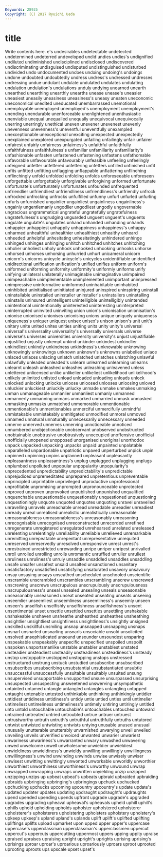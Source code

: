 ```yaml
---
Keywords: 28935 
Copyright: (C) 2017 Ryuichi Ueda
---
```


# title

Write contents here.
e's undesirables undetectable undetected undetermined undeterred undeveloped undid
undies undies's undignified undiluted undiminished undisciplined undisclosed undiscovered undiscriminating undisguised
undisputed undistinguished undisturbed undivided undo undocumented undoes undoing undoing's undoings
undone undoubted undoubtedly undress undress's undressed undresses undressing undue undulant
undulate undulated undulates undulating undulation undulation's undulations unduly undying unearned
unearth unearthed unearthing unearthly unearths unease unease's uneasier uneasiest uneasily
uneasiness uneasiness's uneasy uneaten uneconomic uneconomical unedited uneducated unembarrassed unemotional
unemployable unemployed unemployed's unemployment unemployment's unending unendurable unenforceable unenlightened unenthusiastic
unenviable unequal unequalled unequally unequivocal unequivocally unerring unerringly unethical uneven
unevener unevenest unevenly unevenness unevenness's uneventful uneventfully unexampled unexceptionable unexceptional
unexciting unexpected unexpectedly unexplained unexplored unexpurgated unfailing unfailingly unfair unfairer
unfairest unfairly unfairness unfairness's unfaithful unfaithfully unfaithfulness unfaithfulness's unfamiliar unfamiliarity
unfamiliarity's unfashionable unfasten unfastened unfastening unfastens unfathomable unfavorable unfavourable unfavourably
unfeasible unfeeling unfeelingly unfeigned unfetter unfettered unfettering unfetters unfilled unfinished
unfit unfits unfitted unfitting unflagging unflappable unflattering unflinching unflinchingly unfold
unfolded unfolding unfolds unforeseeable unforeseen unforgettable unforgettably unforgivable unforgiving unformed
unfortunate unfortunate's unfortunately unfortunates unfounded unfrequented unfriendlier unfriendliest unfriendliness unfriendliness's
unfriendly unfrock unfrocked unfrocking unfrocks unfulfilled unfunny unfurl unfurled unfurling
unfurls unfurnished ungainlier ungainliest ungainliness ungainliness's ungainly ungentlemanly ungodlier ungodliest
ungodly ungovernable ungracious ungrammatical ungrateful ungratefully ungratefulness ungratefulness's ungrudging unguarded
unguent unguent's unguents ungulate ungulate's ungulates unhand unhanded unhanding unhands
unhappier unhappiest unhappily unhappiness unhappiness's unhappy unharmed unhealthful unhealthier unhealthiest
unhealthy unheard unheeded unhelpful unhesitating unhesitatingly unhindered unhinge unhinged unhinges
unhinging unhitch unhitched unhitches unhitching unholier unholiest unholy unhook unhooked
unhooking unhooks unhorse unhorsed unhorses unhorsing unhurried unhurt unicameral unicorn
unicorn's unicorns unicycle unicycle's unicycles unidentifiable unidentified unidirectional unification unification's
unified unifies uniform uniform's uniformed uniforming uniformity uniformity's uniformly uniforms
unify unifying unilateral unilaterally unimaginable unimaginative unimpaired unimpeachable unimplementable unimplemented
unimportant unimpressed unimpressive uninformative uninformed uninhabitable uninhabited uninhibited uninitialised uninitiated
uninjured uninspired uninspiring uninstall uninstallable uninstalled uninstaller uninstaller's uninstallers uninstalling
uninstalls uninsured unintelligent unintelligible unintelligibly unintended unintentional unintentionally uninterested uninteresting
uninterpreted uninterrupted uninvited uninviting union union's unionisation unionisation's unionise unionised
unionises unionising unions unique uniquely uniqueness uniqueness's uniquer uniquest unisex
unisex's unison unison's unit unit's unitary unite united unites unities
uniting units unity unity's universal universal's universality universality's universally universals
universe universe's universes universities university university's unjust unjustifiable unjustified unjustly
unkempt unkind unkinder unkindest unkindlier unkindliest unkindly unkindness unkindness's unknowable
unknowing unknowingly unknowings unknown unknown's unknowns unlabelled unlace unlaced unlaces
unlacing unlatch unlatched unlatches unlatching unlawful unlawfully unleaded unleaded's unlearn
unlearned unlearning unlearns unlearnt unleash unleashed unleashes unleashing unleavened unless
unlettered unlicensed unlike unlikelier unlikeliest unlikelihood unlikelihood's unlikely unlimited unlisted
unload unloaded unloading unloads unlock unlocked unlocking unlocks unloose unloosed
unlooses unloosing unloved unluckier unluckiest unluckily unlucky unmade unmake unmakes
unmaking unman unmanageable unmanlier unmanliest unmanly unmanned unmannerly unmanning unmans
unmarked unmarried unmask unmasked unmasking unmasks unmatched unmemorable unmentionable unmentionable's
unmentionables unmerciful unmercifully unmindful unmistakable unmistakably unmitigated unmodified unmoral unmoved
unnamed unnatural unnaturally unnecessarily unnecessary unneeded unnerve unnerved unnerves unnerving
unnoticeable unnoticed unnumbered unobjectionable unobservant unobserved unobstructed unobtainable unobtrusive unobtrusively
unoccupied unoffensive unofficial unofficially unopened unopposed unorganised unoriginal unorthodox unpack
unpacked unpacking unpacks unpaid unpainted unpalatable unparalleled unpardonable unpatriotic unpaved
unperturbed unpick unpin unpinned unpinning unpins unplanned unpleasant unpleasantly unpleasantness
unpleasantness's unplug unplugged unplugging unplugs unplumbed unpolluted unpopular unpopularity unpopularity's
unprecedented unpredictability unpredictability's unpredictable unprejudiced unpremeditated unprepared unpretentious unpreventable unprincipled
unprintable unprivileged unproductive unprofessional unprofitable unpromising unprompted unpronounceable unprotected unproved
unproven unprovoked unpublished unpunished unqualified unquenchable unquestionable unquestionably unquestioned unquestioning
unquestioningly unquote unquoted unquotes unquoting unravel unravelled unravelling unravels unreachable
unread unreadable unreadier unreadiest unready unreal unrealised unrealistic unrealistically unreasonable
unreasonableness unreasonableness's unreasonably unreasoning unrecognisable unrecognised unreconstructed unrecorded unrefined unregenerate
unregistered unregulated unrehearsed unrelated unreleased unrelenting unrelentingly unreliability unreliable unrelieved
unremarkable unremitting unrepeatable unrepentant unrepresentative unrequited unreserved unreservedly unresolved unresponsive
unrest unrest's unrestrained unrestricted unrewarding unripe unriper unripest unrivalled unroll
unrolled unrolling unrolls unromantic unruffled unrulier unruliest unruliness unruliness's unruly
unsaddle unsaddled unsaddles unsaddling unsafe unsafer unsafest unsaid unsalted unsanctioned
unsanitary unsatisfactory unsatisfied unsatisfying unsaturated unsavory unsavoury unsay unsaying unsays
unscathed unscheduled unschooled unscientific unscramble unscrambled unscrambles unscrambling unscrew unscrewed
unscrewing unscrews unscrupulous unscrupulously unscrupulousness unscrupulousness's unseal unsealed unsealing unseals
unseasonable unseasonably unseasoned unseat unseated unseating unseats unseeing unseemlier unseemliest
unseemliness unseemliness's unseemly unseen unseen's unselfish unselfishly unselfishness unselfishness's unsent
unsentimental unset unsettle unsettled unsettles unsettling unshakable unshakeable unshaven unsheathe
unsheathed unsheathes unsheathing unsightlier unsightliest unsightliness unsightliness's unsightly unsigned unskilled
unskillful unsmiling unsnap unsnapped unsnapping unsnaps unsnarl unsnarled unsnarling unsnarls
unsociable unsold unsolicited unsolved unsophisticated unsound unsounder unsoundest unsparing unspeakable
unspeakably unspecific unspecified unspoiled unspoilt unspoken unsportsmanlike unstable unstabler unstablest
unstated unsteadier unsteadiest unsteadily unsteadiness unsteadiness's unsteady unstop unstoppable unstopped
unstopping unstops unstressed unstructured unstrung unstuck unstudied unsubscribe unsubscribed unsubscribes
unsubscribing unsubstantial unsubstantiated unsubtle unsuccessful unsuccessfully unsuitable unsuitably unsuited unsung
unsupervised unsupportable unsupported unsure unsurpassed unsurprising unsuspected unsuspecting unsweetened unswerving
unsympathetic untainted untamed untangle untangled untangles untangling untapped untaught untenable
untested unthinkable unthinking unthinkingly untidier untidiest untidiness untidiness's untidy untie
untied unties until untimelier untimeliest untimeliness untimeliness's untimely untiring untiringly
untitled unto untold untouchable untouchable's untouchables untouched untoward untrained untreated
untried untroubled untrue untruer untruest untrustworthy untruth untruth's untruthful untruthfully
untruths untutored untwist untwisted untwisting untwists untying unusable unused unusual
unusually unutterable unutterably unvarnished unvarying unveil unveiled unveiling unveils unverified
unvoiced unwanted unwarier unwariest unwariness unwariness's unwarranted unwary unwashed unwavering
unwed unwelcome unwell unwholesome unwieldier unwieldiest unwieldiness unwieldiness's unwieldy unwilling
unwillingly unwillingness unwillingness's unwind unwinding unwinds unwise unwisely unwiser unwisest
unwitting unwittingly unwonted unworkable unworldly unworthier unworthiest unworthiness unworthiness's unworthy
unwound unwrap unwrapped unwrapping unwraps unwritten unyielding unzip unzipped unzipping
unzips up upbeat upbeat's upbeats upbraid upbraided upbraiding upbraids upbringing
upbringing's upbringings upchuck upchucked upchucking upchucks upcoming upcountry upcountry's update
update's updated updater updates updating updraught updraught's updraughts upend upended
upending upends upfront upgrade upgrade's upgraded upgrades upgrading upheaval upheaval's
upheavals upheld uphill uphill's uphills uphold upholding upholds upholster upholstered
upholsterer upholsterer's upholsterers upholstering upholsters upholstery upholstery's upkeep upkeep's upland
upland's uplands uplift uplift's uplifted uplifting upliftings uplifts upload upmarket
upon upped upper upper's uppercase uppercase's upperclassman upperclassman's upperclassmen uppercut
uppercut's uppercuts uppercutting uppermost uppers upping uppity upraise upraised upraises
upraising upright upright's uprights uprising uprising's uprisings uproar uproar's uproarious
uproariously uproars uproot uprooted uprooting uproots ups upscale upset upset's
